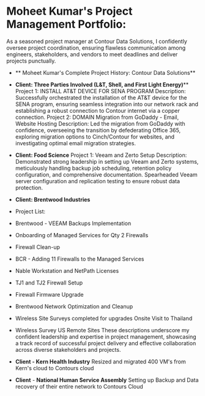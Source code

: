 # Moheet Kumar's Project Management Portfolio:
As a seasoned project manager at Contour Data Solutions, I confidently oversee project coordination, ensuring flawless communication among engineers, stakeholders, and vendors to meet deadlines and deliver projects punctually.

 - ** Moheet Kumar's Complete Project History: Contour Data Solutions**
   
- **Client: Three Parties Involved (L&T, Shell, and First Light Energy)****
Project 1: INSTALL AT&T DEVICE FOR SENA PROGRAM
Description: Successfully orchestrated the installation of the AT&T device for the SENA program, ensuring seamless integration into our network rack and establishing a robust connection to Contour internet via a copper connection.
Project 2: DOMAIN Migration from GoDaddy - Email, Website Hosting
Description: Led the migration from GoDaddy with confidence, overseeing the transition by defederating Office 365, exploring migration options to Cinch/Contour for websites, and investigating optimal email migration strategies.

- **Client: Food Science**
Project 1: Veeam and Zerto Setup
Description: Demonstrated strong leadership in setting up Veeam and Zerto systems, meticulously handling backup job scheduling, retention policy configuration, and comprehensive documentation. Spearheaded Veeam server configuration and replication testing to ensure robust data protection.

- **Client: Brentwood Industries**
- Project List:
- Brentwood - VEEAM Backups Implementation
- Onboarding of Managed Services for Qty 2 Firewalls
- Firewall Clean-up
- BCR - Adding 11 Firewalls to the Managed Services
- Nable Workstation and NetPath Licenses
- TJ1 and TJ2 Firewall Setup
- Firewall Firmware Upgrade
- Brentwood Network Optimization and Cleanup
- Wireless Site Surveys completed for upgrades Onsite Visit to Thailand
- Wireless Survey US Remote Sites
These descriptions underscore my confident leadership and expertise in project management, showcasing a track record of successful project delivery and effective collaboration across diverse stakeholders and projects.

- **Client - Kern Health Industry**
Resized and migrated 400 VM's from Kern's cloud to Contours cloud

- **Client** - **National Human Service Assembly**
Setting up Backup and Data recovery of their entire network to Contours Cloud
